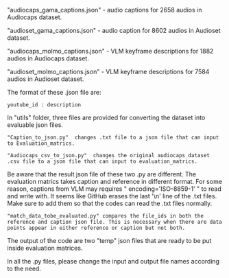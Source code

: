 "audiocaps_gama_captions.json" - audio captions for 2658 audios in Audiocaps dataset.

"audioset_gama_captions.json" - audio caption for 8602 audios in Audioset dataset.

"audiocaps_molmo_captions.json" - VLM keyframe descriptions for 1882 audios in Audiocaps dataset.

"audioset_molmo_captions.json" - VLM keyframe descriptions for 7584 audios in Audioset dataset.



The format of these .json file are:

	youtube_id : description

In "utils" folder, three files are provided for converting the dataset into evaluable json files.

	"Caption_to_json.py"  changes .txt file to a json file that can input to Evaluation_matrics.
	
	"Audiocaps_csv_to_json.py"  changes the original audiocaps dataset .csv file to a json file that can input to evaluation_matrics.

Be aware that the result json file of these two .py are different. The evaluation matrics takes caption and reference in different format.
For some reason, captions from VLM may requires " encoding='ISO-8859-1' " to read and write with. It seems like GitHub erases the last '\n' line of the .txt files. Make sure to add them so that the codes can read the .txt files normally.

	"match_data_tobe_evaluated.py" compares the file_ids in both the reference and caption json file. This is necessary when there are data points appear in either reference or caption but not both. 
The output of the code are two "temp" json files that are ready to be put inside evaluation matrices.

In all the .py files, please change the input and output file names according to the need.
